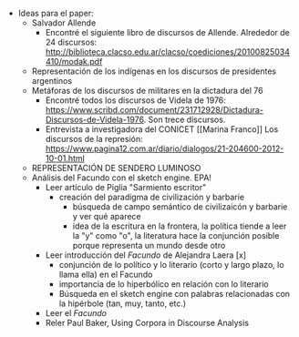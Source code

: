 - Ideas para el paper:
	- Salvador Allende
		- Encontré el siguiente libro de discursos de Allende. Alrededor de 24 discursos: http://biblioteca.clacso.edu.ar/clacso/coediciones/20100825034410/modak.pdf
	- Representación de los indígenas en los discursos de presidentes argentinos
	- Metáforas de los discursos de militares en la dictadura del 76
		- Encontré todos los discursos de Videla de 1976: https://www.scribd.com/document/231712928/Dictadura-Discursos-de-Videla-1976. Son trece discursos.
		- Entrevista a investigadora del CONICET [[Marina Franco]] Los discursos de la represión: https://www.pagina12.com.ar/diario/dialogos/21-204600-2012-10-01.html
	- REPRESENTACIÓN DE SENDERO LUMINOSO
	- Análisis del Facundo con el sketch engine. EPA!
		- Leer artículo de Piglia "Sarmiento escritor"
			- creación del paradigma de civilización y barbarie
				- búsqueda de campo semántico de civilizaicón y barbarie y ver qué aparece
				- idea de la escritura en la frontera, la política tiende a leer la "y" como "o", la literatura hace la conjunción posible porque representa un mundo desde otro
		- Leer introducción del *Facundo* de Alejandra Laera [x]
			- conjunción de lo político y lo literario (corto y largo plazo, lo llama ella) en el Facundo
			- importancia de lo hiperbólico en relación con lo literario
			- Búsqueda en el sketch engine con palabras relacionadas con la hipérbole (tan, muy, tanto, etc.)
		- Leer el *Facundo*
		- Reler Paul Baker, Using Corpora in Discourse Analysis